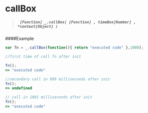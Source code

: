 # callBox
> ##### ``` [Function] _.callBox( [Function] , timeBox[Number] , *context[Object] )```

####Example
``` javascript
var fn = _.callBox(function(){ return "executed code" },1000);

//first time of call fn after init

fn();
=> "executed code"

//secondary call in 999 milliseconds after init
fn();
=> undefined

// call in 1001 milliseconds after init
fn();
=> "executed code"

```
